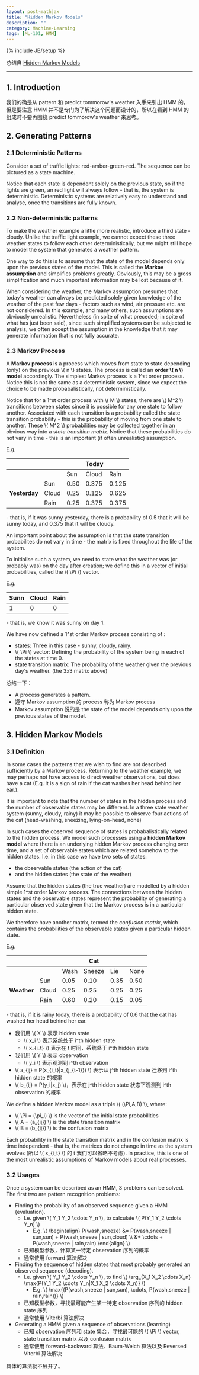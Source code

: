 ```yaml
---
layout: post-mathjax
title: "Hidden Markov Models"
description: ""
category: Machine-Learning
tags: [ML-101, HMM]
---
```

{% include JB/setup %}

总结自 [Hidden Markov Models](http://www.comp.leeds.ac.uk/roger/HiddenMarkovModels/html_dev/main.html)

-----

## 1. Introduction

我们的确是从 pattern 和 predict tommorow's weather 入手来引出 HMM 的，但是要注意 HMM 并不是专门为了解决这个问题而设计的，所以在看到 HMM 的组成时不要再围绕 predict tommorow's weather 来思考。

## 2. Generating Patterns

### 2.1 Deterministic Patterns

Consider a set of traffic lights: red-amber-green-red. The sequence can be pictured as a state machine. 

Notice that each state is dependent solely on the previous state, so if the lights are green, an red light will always follow - that is, the system is deterministic. Deterministic systems are relatively easy to understand and analyse, once the transitions are fully known.

### 2.2 Non-deterministic patterns

To make the weather example a little more realistic, introduce a third state - cloudy. Unlike the traffic light example, we cannot expect these three weather states to follow each other deterministically, but we might still hope to model the system that generates a weather pattern.

One way to do this is to assume that the state of the model depends only upon the previous states of the model. This is called the **Markov assumption** and simplifies problems greatly. Obviously, this may be a gross simplification and much important information may be lost because of it.

When considering the weather, the Markov assumption presumes that today's weather can always be predicted solely given knowledge of the weather of the past few days - factors such as wind, air pressure etc. are not considered. In this example, and many others, such assumptions are obviously unrealistic. Nevertheless (in spite of what preceded; in spite of what has just been said), since such simplified systems can be subjected to analysis, we often accept the assumption in the knowledge that it may generate information that is not fully accurate.

### 2.3 Markov Process

A **Markov process** is a process which moves from state to state depending (only) on the previous \\( n \\) states. The process is called an **order \\( n \\) model** accordingly. The simplest Markov process is a 1^st order process. Notice this is not the same as a deterministic system, since we expect the choice to be made probabalistically, not deterministically.

Notice that for a 1^st order process with \\( M \\) states, there are \\( M\^2 \\) transitions between states since it is possible for any one state to follow another. Associated with each transition is a probability called the state transition probability - this is the probability of moving from one state to another. These \\( M\^2 \\) probabilities may be collected together in an obvious way into a _state transition matrix_. Notice that these probabilities do not vary in time - this is an important (if often unrealistic) assumption.

E.g. 

|               |       |      | Today |       |
|---------------|-------|------|-------|-------|
|               |       | Sun  | Cloud | Rain  |
|               | Sun   | 0.50 | 0.375 | 0.125 |
| **Yesterday** | Cloud | 0.25 | 0.125 | 0.625 |
|               | Rain  | 0.25 | 0.375 | 0.375 |

\- that is, if it was sunny yesterday, there is a probability of 0.5 that it will be sunny today, and 0.375 that it will be cloudy.

An important point about the assumption is that the state transition probabilites do not vary in time - the matrix is fixed throughout the life of the system.

To initialise such a system, we need to state what the weather was (or probably was) on the day after creation; we define this in a vector of initial probabilities, called the \\( \Pi \\) vector.

E.g. 

| Sunn | Cloud | Rain  |
|------|-------|-------|
| 1    | 0     | 0     |

\- that is, we know it was sunny on day 1.

We have now defined a 1^st order Markov process consisting of :

* states: Three in this case - sunny, cloudy, rainy.
* \\( \Pi \\) vector: Defining the probability of the system being in each of the states at time 0.
* state transition matrix: The probability of the weather given the previous day's weather. (the 3x3 matrix above) 

总结一下：

* A process generates a pattern.
* 遵守 Markov assumption 的 process 称为 Markov process
* Markov assumption 说的是 the state of the model depends only upon the previous states of the model.

## 3. Hidden Markov Models

### 3.1 Definition

In some cases the patterns that we wish to find are not described sufficiently by a Markov process. Returning to the weather example, we may perhaps not have access to direct weather observations, but does have a cat (E.g. it is a sign of rain if the cat washes her head behind her ear.). 

It is important to note that the number of states in the hidden process and the number of observable states may be different. In a three state weather system (sunny, cloudy, rainy) it may be possible to observe four actions of the cat (head-washing, sneezing, lying-on-head, none)

In such cases the observed sequence of states is probabalistically related to the hidden process. We model such processes using a **hidden Markov model** where there is an underlying hidden Markov process changing over time, and a set of observable states which are related somehow to the hidden states. I.e. in this case we have two sets of states: 

* the observable states (the action of the cat) 
* and the hidden states (the state of the weather)

Assume that the hidden states (the true weather) are modelled by a hidden simple 1^st order Markov process. The connections between the hidden states and the observable states represent the probability of generating a particular observed state given that the Markov process is in a particular hidden state.

We therefore have another matrix, termed the _confusion matrix_, which contains the probabilities of the observable states given a particular hidden state.

E.g.

|             |       |      | Cat    |      |      |
|-------------|-------|------|--------|------|------|
|             |       | Wash | Sneeze | Lie  | None |
|             | Sun   | 0.05 | 0.10   | 0.35 | 0.50 |
| **Weather** | Cloud | 0.25 | 0.25   | 0.25 | 0.25 |
|             | Rain  | 0.60 | 0.20   | 0.15 | 0.05 |

\- that is, if it is rainy today, there is a probability of 0.6 that the cat has washed her head behind her ear.

* 我们用 \\( X \\) 表示 hidden state
	* \\( x\_i \\) 表示系统处于 i^th hidden state
	* \\( x\_{i\_t} \\) 表示在 t 时间，系统处于 i^th hidden state
* 我们用 \\( Y \\) 表示 observation
	* \\( y\_i \\) 表示观测到 i^th observation
* \\( a\_{ij} = P(x\_{i\_t}|x\_{j\_{t-1}}) \\) 表示从 j^th hidden state 迁移到 i^th hidden state 的概率
* \\( b\_{ij} = P(y\_i|x\_j) \\)，表示在 j^th hidden state 状态下观测到 i^th observation 的概率

We define a hidden Markov model as a triple \\( (\Pi,A,B) \\), where:

* \\( \Pi = (\pi\_i) \\) is the vector of the initial state probabilities
* \\( A = (a\_{ij}) \\) is the state transition matrix
* \\( B = (b\_{ij}) \\) is the confusion matrix

Each probability in the state transition matrix and in the confusion matrix is time independent - that is, the matrices do not change in time as the system evolves (所以 \\( x\_{i\_t} \\) 的 t 我们可以省略不考虑). In practice, this is one of the most unrealistic assumptions of Markov models about real processes.

### 3.2 Usages

Once a system can be described as an HMM, 3 problems can be solved. The first two are pattern recognition problems: 

* Finding the probability of an observed sequence given a HMM (evaluation). 
	* I.e. given \\( Y\_1 Y\_2 \cdots Y\_n \\), to calculate \\( P(Y\_1 Y\_2 \cdots Y\_n) \\) 
		* E.g. \\( \begin{align} P(wash,sneeze) &= P(wash,sneeze | sun,sun) + P(wash,sneeze | sun,cloud) \\\\ &+ \cdots + P(wash,sneeze | rain,rain) \end{align} \\)
	* 已知模型参数，计算某一特定 observation 序列的概率
	* 通常使用 forward 算法解决
* Finding the sequence of hidden states that most probably generated an observed sequence (decoding). 
	* I.e. given \\( Y\_1 Y\_2 \cdots Y\_n \\), to find \\( \arg\_{X\_1 X\_2 \cdots X\_n} \max{P(Y\_1 Y\_2 \cdots Y\_n|X\_1 X\_2 \cdots X\_n)} \\)
		* E.g. \\( \max{(P(wash,sneeze | sun,sun), \cdots, P(wash,sneeze | rain,rain))} \\)
	* 已知模型参数，寻找最可能产生某一特定 observation 序列的 hidden state 序列
	* 通常使用 Viterbi 算法解决
* Generating a HMM given a sequence of observations (learning)
	* 已知 observation 序列和 state 集合，寻找最可能的 \\( \Pi \\) vector, state transition matrix 以及 confusion matrix
	* 通常使用 forward-backward 算法、Baum-Welch 算法以及 Reversed Viterbi 算法解决

具体的算法就不展开了。